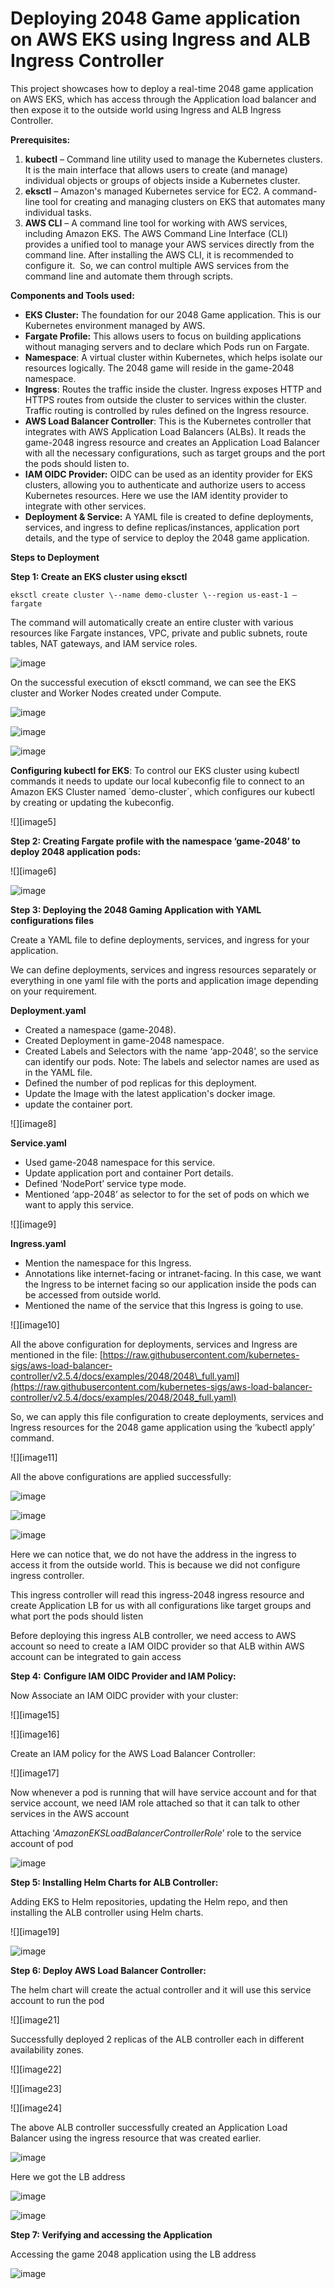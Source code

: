 # Deploying 2048 Game application on AWS EKS using Ingress and ALB Ingress Controller

This project showcases how to deploy a real-time 2048 game application on AWS EKS, which has access through the Application load balancer and then expose it to the outside world using Ingress and ALB Ingress Controller.

**Prerequisites:**

1. **kubectl** – Command line utility used to manage the Kubernetes clusters. It is the main interface that allows users to create (and manage) individual objects or groups of objects inside a Kubernetes cluster.  
2. **eksctl** – Amazon's managed Kubernetes service for EC2. A command-line tool for creating and managing clusters on EKS that automates many individual tasks.  
3. **AWS CLI** – A command line tool for working with AWS services, including Amazon EKS. The AWS Command Line Interface (CLI) provides a unified tool to manage your AWS services directly from the command line. After installing the AWS CLI, it is recommended to configure it.  So, we can control multiple AWS services from the command line and automate them through scripts.

**Components and Tools used:**

* **EKS Cluster:** The foundation for our 2048 Game application. This is our Kubernetes environment managed by AWS.  
* **Fargate Profile:** This allows users to focus on building applications without managing servers and to declare which Pods run on Fargate.  
* **Namespace**: A virtual cluster within Kubernetes, which helps isolate our resources logically. The 2048 game will reside in the game-2048 namespace.  
* **Ingress**: Routes the traffic inside the cluster. Ingress exposes HTTP and HTTPS routes from outside the cluster to services within the cluster. Traffic routing is controlled by rules defined on the Ingress resource.  
* **AWS Load Balancer Controller**: This is the Kubernetes controller that integrates with AWS Application Load Balancers (ALBs). It reads the game-2048 ingress resource and creates an Application Load Balancer with all the necessary configurations, such as target groups and the port the pods should listen to.  
* **IAM OIDC Provider:** OIDC can be used as an identity provider for EKS clusters, allowing you to authenticate and authorize users to access Kubernetes resources. Here we use the IAM identity provider to integrate with other services.  
* **Deployment & Service:** A YAML file is created to define deployments, services, and ingress to define replicas/instances, application port details, and the type of service to deploy the 2048 game application.

**Steps to Deployment**

**Step 1: Create an EKS cluster using eksctl**

```eksctl create cluster \--name demo-cluster \--region us-east-1 –fargate```

The command will automatically create an entire cluster with various resources like Fargate instances, VPC, private and public subnets, route tables, NAT gateways, and IAM service roles.

![image](https://github.com/user-attachments/assets/9cdca39b-4d93-45d4-8dcb-208f25722be9)


On the successful execution of eksctl command, we can see the EKS cluster and Worker Nodes created under Compute.

![image](https://github.com/user-attachments/assets/7cee5177-64a7-4ec1-873e-9e186f688f65)

![image](https://github.com/user-attachments/assets/93fdd9bc-576b-4a75-a648-a7b3a73f76a0)

![image](https://github.com/user-attachments/assets/5dd751e7-3c53-490d-8aec-cb8b9277e81b)


**Configuring kubectl for EKS**: To control our EKS cluster using kubectl commands it needs to update our local kubeconfig file to connect to an Amazon EKS Cluster named \`demo-cluster\`, which configures our kubectl by creating or updating the kubeconfig.

![][image5]

**Step 2: Creating Fargate profile with the namespace ‘game-2048’ to deploy 2048 application pods:**

![][image6]

![image](https://github.com/user-attachments/assets/9616137c-53dc-4341-b7ef-bf65b93e4c82)

**Step 3: Deploying the 2048 Gaming Application with YAML configurations files**

Create a YAML file to define deployments, services, and ingress for your application.

We can define deployments, services and ingress resources separately or everything in one yaml file with the ports and application image depending on your requirement.

**Deployment.yaml**

* Created a namespace (game-2048).  
* Created Deployment in game-2048 namespace.  
* Created Labels and Selectors with the name ‘app-2048’, so the service can identify our pods. Note: The labels and selector names are used as in the YAML file.  
* Defined the number of pod replicas for this deployment.  
* Update the Image with the latest application's docker image.  
* update the container port.

![][image8]

**Service.yaml**

* Used game-2048 namespace for this service.   
* Update application port and container Port details.  
* Defined ‘NodePort’  service type mode.   
* Mentioned ‘app-2048’ as selector to for the set of pods on which we want to apply this service.

![][image9]

**Ingress.yaml**

* Mention the namespace for this Ingress.  
* Annotations like internet-facing or intranet-facing. In this case, we want the Ingress to be internet facing so our application inside the pods can be accessed from outside world.  
* Mentioned the name of the service that this Ingress is going to use.

![][image10]

All the above configuration for deployments, services and Ingress are mentioned in the file: [https://raw.githubusercontent.com/kubernetes-sigs/aws-load-balancer-controller/v2.5.4/docs/examples/2048/2048\_full.yaml](https://raw.githubusercontent.com/kubernetes-sigs/aws-load-balancer-controller/v2.5.4/docs/examples/2048/2048_full.yaml)

So, we can apply this file configuration to create deployments, services and Ingress resources for the 2048 game application using the ‘kubectl apply’ command.

![][image11]

All the above configurations are applied successfully:

![image](https://github.com/user-attachments/assets/eb3ed3d3-e3e3-44f5-90bc-40482cb99242)

![image](https://github.com/user-attachments/assets/84bcfff9-051f-431c-9414-a4bd03f829ca)

![image](https://github.com/user-attachments/assets/43e479b9-5c66-4db4-8755-abe6a2fd18f4)


Here we can notice that, we do not have the address in the ingress to access it from the outside world. This is because we did not configure ingress controller. 

This ingress controller will read this ingress-2048 ingress resource and create Application LB for us with all configurations like target groups and what port the pods should listen

Before deploying this ingress ALB controller, we need access to AWS account so need to create a IAM OIDC provider so that ALB within AWS account can be integrated to gain access

**Step 4:** **Configure IAM OIDC Provider and IAM Policy:**

Now Associate an IAM OIDC provider with your cluster:

![][image15]

![][image16]

Create an IAM policy for the AWS Load Balancer Controller:

![][image17]

Now whenever a pod is running that will have service account and for that service account, we need IAM role attached so that it can talk to other services in the AWS account

Attaching ‘*AmazonEKSLoadBalancerControllerRole*’ role to the service account of pod

![image](https://github.com/user-attachments/assets/012c02d0-aafc-49c1-ade7-3e87cdba8bac)


**Step 5: Installing Helm Charts for ALB Controller:**

Adding EKS to Helm repositories, updating the Helm repo, and then installing the ALB controller using Helm charts.

![][image19]

![image](https://github.com/user-attachments/assets/5844394d-19ee-49ef-bf07-714445f5c1dc)

**Step 6: Deploy AWS Load Balancer Controller:**

The helm chart will create the actual controller and it will use this service account to run the pod

![][image21]

Successfully deployed 2 replicas of the ALB controller each in different availability zones.

![][image22]

![][image23]

![][image24]

The above ALB controller successfully created an Application Load Balancer using the ingress resource that was created earlier.

![image](https://github.com/user-attachments/assets/064bb560-aec5-4f6d-8167-8e5486beebb4)

Here we got the LB address 

![image](https://github.com/user-attachments/assets/4a160dbd-d358-41a7-8d6e-0247fc742ac9)

![image](https://github.com/user-attachments/assets/5b4dd370-5e6c-41d5-ad15-24d6b348e151)


**Step 7: Verifying and accessing the Application**

Accessing the game 2048 application using the LB address

![image](https://github.com/user-attachments/assets/0c38f753-8802-4056-973a-1f28a15e7074)

